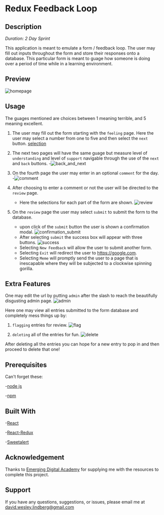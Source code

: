 # Redux Feedback Loop

## Description

_Duration: 2 Day Sprint_

This application is meant to emulate a form / feedback loop. The user may fill out inputs throughout the form and store their responses onto a database. This particular form is meant to guage how someone is doing over a period of time while in a learning environment. 

## Preview

![homepage](images/homescreen.png)

## Usage

The guages mentioned are choices between 1 meaning terrible, and 5 meaning excellent.

1. The user may fill out the form starting with the `feeling` page. Here the user may select a number from one to five and then     select the `next` button.
    [selection](images/selection.png)

2. The next two pages will have the same guage but measure level of `understanding` and level of `support` navigable through the use of the `next` and `back` buttons.
-![back_and_next](images/back-and-next.png)

3. On the fourth page the user may enter in an optional `comment` for the day.
-![comment](images/comments.png)

4. After choosing to enter a comment or not the user will be directed to the `review` page.
    - Here the selections for each part of the form are shown.
    ![review](images/feedback-review.png)

5. On the `review` page the user may select `submit` to submit the form to the database.
    - upon click of the `submit` button the user is shown a confirmation modal.
    ![confirmation_submit](images/submit.png)
    - After selecting `submit` the success box will appear with three buttons.
    ![success](images/success.png)
    - Selecting `New Feedback` will allow the user to submit another form.
    - Selecting `Exit` will redirect the user to https://google.com.
    - Selecting `Meme` will promptly send the user to a page that is inescapable where they will be subjected to a clockwise spinning gorilla.

## Extra Features

One may edit the url by putting `admin` after the slash to reach the beautifully disgusting admin page.
![admin](images/admin%20page.png)

Here one may view all entries submitted to the form database and completely mess things up by:
1. `flagging` entries for review.
    ![flag](images/flag-feedback.png)

2. `deleting` all of the entries for fun.
    ![delete](images/warning.png)

After deleting all the entries you can hope for a new entry to pop in and then proceed to delete that one!

## Prerequisites

Can't forget these:

-[node js](https://nodejs.org/en/)

-[npm](https://docs.npmjs.com/)


## Built With

-[React](https://reactjs.org/)

-[React-Redux](https://react-redux.js.org/)

-[Sweetalert](https://sweetalert.js.org/)


## Acknowledgement
Thanks to [Emerging Digital Academy](https://emergingacademy.org/) for supplying me with the resources to complete this project.

## Support
If you have any questions, suggestions, or issues, please email me at [david.wesley.lindberg@gmail.com](www.google.com)